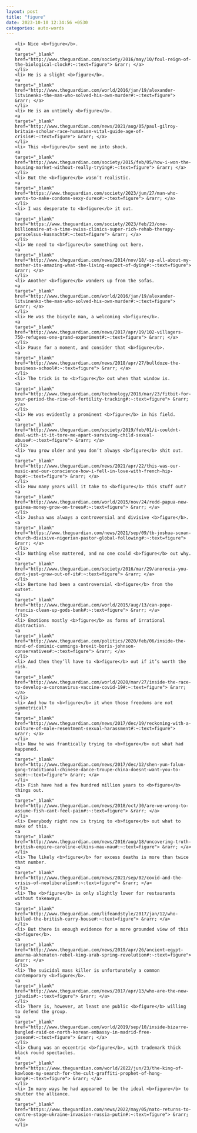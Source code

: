 ```yaml
---
layout: post
title: "figure"
date: 2023-10-10 12:34:56 +0530
categories: auto-words
---
```

<ol>

    <li> Nice <b>figure</b>.
    <a 
    target="_blank" 
    href="http://www.theguardian.com/society/2016/may/10/foul-reign-of-the-biological-clock#:~:text=figure"> &rarr; </a>
    </li>
    <li> He is a slight <b>figure</b>.
    <a 
    target="_blank" 
    href="http://www.theguardian.com/world/2016/jan/19/alexander-litvinenko-the-man-who-solved-his-own-murder#:~:text=figure"> &rarr; </a>
    </li>
    <li> He is an untimely <b>figure</b>.
    <a 
    target="_blank" 
    href="http://www.theguardian.com/news/2021/aug/05/paul-gilroy-britain-scholar-race-humanism-vital-guide-age-of-crisis#:~:text=figure"> &rarr; </a>
    </li>
    <li> This <b>figure</b> sent me into shock.
    <a 
    target="_blank" 
    href="http://www.theguardian.com/society/2015/feb/05/how-i-won-the-housing-market-without-really-trying#:~:text=figure"> &rarr; </a>
    </li>
    <li> But the <b>figure</b> wasn’t realistic.
    <a 
    target="_blank" 
    href="https://www.theguardian.com/society/2023/jun/27/man-who-wants-to-make-condoms-sexy-durex#:~:text=figure"> &rarr; </a>
    </li>
    <li> I was desperate to <b>figure</b> it out.
    <a 
    target="_blank" 
    href="https://www.theguardian.com/society/2023/feb/23/one-billionaire-at-a-time-swiss-clinics-super-rich-rehab-therapy-paracelsus-kusnacht#:~:text=figure"> &rarr; </a>
    </li>
    <li> We need to <b>figure</b> something out here.
    <a 
    target="_blank" 
    href="http://www.theguardian.com/news/2014/nov/18/-sp-all-about-my-mother-its-amazing-what-the-living-expect-of-dying#:~:text=figure"> &rarr; </a>
    </li>
    <li> Another <b>figure</b> wanders up from the sofas.
    <a 
    target="_blank" 
    href="http://www.theguardian.com/world/2016/jan/19/alexander-litvinenko-the-man-who-solved-his-own-murder#:~:text=figure"> &rarr; </a>
    </li>
    <li> He was the bicycle man, a welcoming <b>figure</b>.
    <a 
    target="_blank" 
    href="http://www.theguardian.com/news/2017/apr/19/102-villagers-750-refugees-one-grand-experiment#:~:text=figure"> &rarr; </a>
    </li>
    <li> Pause for a moment, and consider that <b>figure</b>.
    <a 
    target="_blank" 
    href="http://www.theguardian.com/news/2018/apr/27/bulldoze-the-business-school#:~:text=figure"> &rarr; </a>
    </li>
    <li> The trick is to <b>figure</b> out when that window is.
    <a 
    target="_blank" 
    href="http://www.theguardian.com/technology/2016/mar/23/fitbit-for-your-period-the-rise-of-fertility-tracking#:~:text=figure"> &rarr; </a>
    </li>
    <li> He was evidently a prominent <b>figure</b> in his field.
    <a 
    target="_blank" 
    href="http://www.theguardian.com/society/2019/feb/01/i-couldnt-deal-with-it-it-tore-me-apart-surviving-child-sexual-abuse#:~:text=figure"> &rarr; </a>
    </li>
    <li> You grow older and you don’t always <b>figure</b> shit out.
    <a 
    target="_blank" 
    href="http://www.theguardian.com/news/2021/apr/22/this-was-our-music-and-our-conscience-how-i-fell-in-love-with-french-hip-hop#:~:text=figure"> &rarr; </a>
    </li>
    <li> How many years will it take to <b>figure</b> this stuff out?
    <a 
    target="_blank" 
    href="http://www.theguardian.com/world/2015/nov/24/redd-papua-new-guinea-money-grow-on-trees#:~:text=figure"> &rarr; </a>
    </li>
    <li> Joshua was always a controversial and divisive <b>figure</b>.
    <a 
    target="_blank" 
    href="https://www.theguardian.com/news/2021/sep/09/tb-joshua-scoan-church-divisive-nigerian-pastor-global-following#:~:text=figure"> &rarr; </a>
    </li>
    <li> Nothing else mattered, and no one could <b>figure</b> out why.
    <a 
    target="_blank" 
    href="http://www.theguardian.com/society/2016/mar/29/anorexia-you-dont-just-grow-out-of-it#:~:text=figure"> &rarr; </a>
    </li>
    <li> Bertone had been a controversial <b>figure</b> from the outset.
    <a 
    target="_blank" 
    href="http://www.theguardian.com/world/2015/aug/13/can-pope-francis-clean-up-gods-bank#:~:text=figure"> &rarr; </a>
    </li>
    <li> Emotions mostly <b>figure</b> as forms of irrational distraction.
    <a 
    target="_blank" 
    href="http://www.theguardian.com/politics/2020/feb/06/inside-the-mind-of-dominic-cummings-brexit-boris-johnson-conservatives#:~:text=figure"> &rarr; </a>
    </li>
    <li> And then they’ll have to <b>figure</b> out if it’s worth the risk.
    <a 
    target="_blank" 
    href="http://www.theguardian.com/world/2020/mar/27/inside-the-race-to-develop-a-coronavirus-vaccine-covid-19#:~:text=figure"> &rarr; </a>
    </li>
    <li> And how to <b>figure</b> it when those freedoms are not symmetrical?
    <a 
    target="_blank" 
    href="http://www.theguardian.com/news/2017/dec/19/reckoning-with-a-culture-of-male-resentment-sexual-harassment#:~:text=figure"> &rarr; </a>
    </li>
    <li> Now he was frantically trying to <b>figure</b> out what had happened.
    <a 
    target="_blank" 
    href="http://www.theguardian.com/news/2017/dec/12/shen-yun-falun-gong-traditional-chinese-dance-troupe-china-doesnt-want-you-to-see#:~:text=figure"> &rarr; </a>
    </li>
    <li> Fish have had a few hundred million years to <b>figure</b> things out.
    <a 
    target="_blank" 
    href="http://www.theguardian.com/news/2018/oct/30/are-we-wrong-to-assume-fish-cant-feel-pain#:~:text=figure"> &rarr; </a>
    </li>
    <li> Everybody right now is trying to <b>figure</b> out what to make of this.
    <a 
    target="_blank" 
    href="http://www.theguardian.com/news/2016/aug/18/uncovering-truth-british-empire-caroline-elkins-mau-mau#:~:text=figure"> &rarr; </a>
    </li>
    <li> The likely <b>figure</b> for excess deaths is more than twice that number.
    <a 
    target="_blank" 
    href="http://www.theguardian.com/news/2021/sep/02/covid-and-the-crisis-of-neoliberalism#:~:text=figure"> &rarr; </a>
    </li>
    <li> The <b>figure</b> is only slightly lower for restaurants without takeaways.
    <a 
    target="_blank" 
    href="http://www.theguardian.com/lifeandstyle/2017/jan/12/who-killed-the-british-curry-house#:~:text=figure"> &rarr; </a>
    </li>
    <li> But there is enough evidence for a more grounded view of this <b>figure</b>.
    <a 
    target="_blank" 
    href="http://www.theguardian.com/news/2019/apr/26/ancient-egypt-amarna-akhenaten-rebel-king-arab-spring-revolution#:~:text=figure"> &rarr; </a>
    </li>
    <li> The suicidal mass killer is unfortunately a common contemporary <b>figure</b>.
    <a 
    target="_blank" 
    href="http://www.theguardian.com/news/2017/apr/13/who-are-the-new-jihadis#:~:text=figure"> &rarr; </a>
    </li>
    <li> There is, however, at least one public <b>figure</b> willing to defend the group.
    <a 
    target="_blank" 
    href="http://www.theguardian.com/world/2019/sep/10/inside-bizarre-bungled-raid-on-north-korean-embassy-in-madrid-free-joseon#:~:text=figure"> &rarr; </a>
    </li>
    <li> Chung was an eccentric <b>figure</b>, with trademark thick black round spectacles.
    <a 
    target="_blank" 
    href="https://www.theguardian.com/world/2022/jun/23/the-king-of-kowloon-my-search-for-the-cult-graffiti-prophet-of-hong-kong#:~:text=figure"> &rarr; </a>
    </li>
    <li> In many ways he had appeared to be the ideal <b>figure</b> to shutter the alliance.
    <a 
    target="_blank" 
    href="https://www.theguardian.com/news/2022/may/05/nato-returns-to-centre-stage-ukraine-invasion-russia-putin#:~:text=figure"> &rarr; </a>
    </li>
